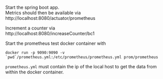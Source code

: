 Start the spring boot app.  
Metrics should then be available via  
http://localhost:8080/actuator/prometheus

Increment a counter via  
http://localhost:8080/increaseCounter/bc1

Start the prometheus test docker container with
```
docker run -p 9090:9090 -v `pwd`/prometheus.yml:/etc/prometheus/prometheus.yml prom/prometheus
```

`prometheus.yml` must contain the ip of the local host to
get the data from within the docker container.
